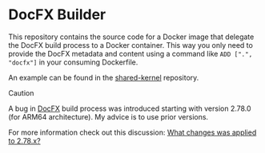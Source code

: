# DocFX Builder

This repository contains the source code for a Docker image that delegate the DocFX build process to a Docker container.
This way you only need to provide the DocFX metadata and content using a command like `ADD [".", "docfx"]` in your consuming Dockerfile.

An example can be found in the [shared-kernel](https://github.com/codebeltnet/shared-kernel/blob/main/.docfx/Dockerfile.docfx) repository.

> [!CAUTION]
> A bug in [DocFX](https://github.com/dotnet/docfx) build process was introduced starting with version 2.78.0 (for ARM64 architecture). My advice is to use prior versions.
> 
> For more information check out this discussion: [What changes was applied to 2.78.x?](https://github.com/dotnet/docfx/discussions/10512)
